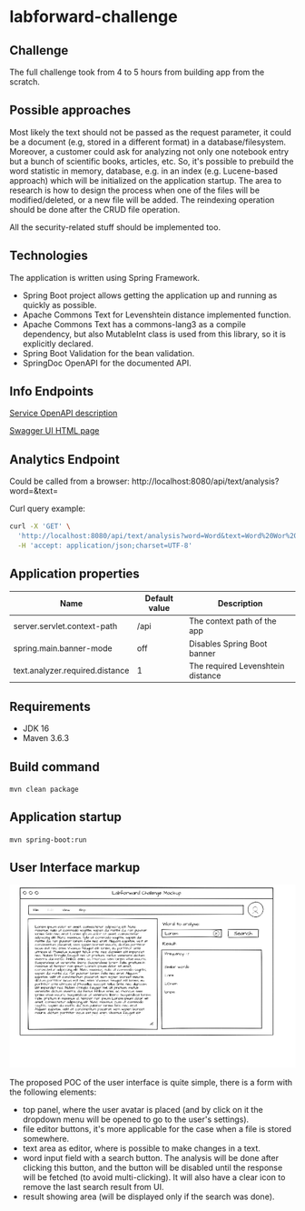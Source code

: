 # labforward-challenge

## Challenge

The full challenge took from 4 to 5 hours from building app from the scratch.

## Possible approaches

Most likely the text should not be passed as the request parameter, it could be a document (e.g, stored in a different
format)
in a database/filesystem. Moreover, a customer could ask for analyzing not only one notebook entry but a bunch of
scientific books, articles, etc. So, it's possible to prebuild the word statistic in memory, database, e.g. in an
index (e.g. Lucene-based approach) which will be initialized on the application startup. The area to research is how to
design the process when one of the files will be modified/deleted, or a new file will be added. The
reindexing operation should be done after the CRUD file operation.

All the security-related stuff should be implemented too.

## Technologies

The application is written using Spring Framework.

* Spring Boot project allows getting the application up and running as quickly as possible.
* Apache Commons Text for Levenshtein distance implemented function.
* Apache Commons Text has a commons-lang3 as a compile dependency, but also MutableInt class is used from this library,
  so it is explicitly declared.
* Spring Boot Validation for the bean validation.
* SpringDoc OpenAPI for the documented API.

## Info Endpoints

[Service OpenAPI description](http://localhost:8080/api/v3/api-docs/)

[Swagger UI HTML page](http://localhost:8080/api/swagger-ui.html)


## Analytics Endpoint
Could be called from a browser:
http://localhost:8080/api/text/analysis?word=<Word>&text=<TextToAnalyze>

Curl query example:
```bash
curl -X 'GET' \
  'http://localhost:8080/api/text/analysis?word=Word&text=Word%20Wor%20WrD' \
  -H 'accept: application/json;charset=UTF-8'
```

## Application properties

|Name   |  Default value | Description  |
|---|---|---|
|server.servlet.context-path| /api  | The context path of the app  |
|spring.main.banner-mode| off  | Disables Spring Boot banner  |
|text.analyzer.required.distance   | 1  | The required Levenshtein distance  |

## Requirements

* JDK 16
* Maven 3.6.3

## Build command

`mvn clean package`

## Application startup

`mvn spring-boot:run`

## User Interface markup

![Interface Mockup](mockup.png)

The proposed POC of the user interface is quite simple,
there is a form with the following elements:
* top panel, where the user avatar is placed (and by click on it the dropdown menu will be opened to go to the user's settings).
* file editor buttons, it's more applicable for the case when a file is stored somewhere.
* text area as editor, where is possible to make changes in a text.
* word input field with a search button. The analysis will be done after clicking this button, and the button will be disabled until the response will be fetched (to avoid multi-clicking). It will also have a clear icon to remove the last search result from UI.
* result showing area (will be displayed only if the search was done).
